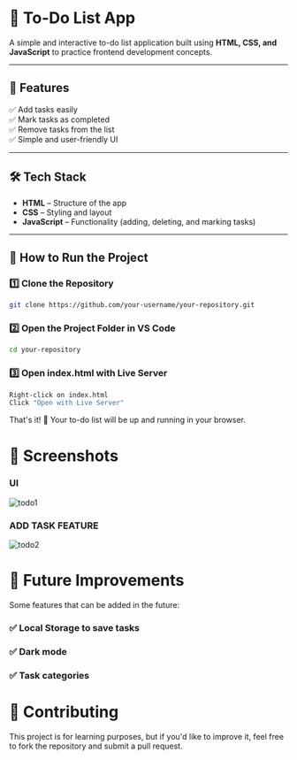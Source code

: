 # 📌 To-Do List App  

A simple and interactive to-do list application built using **HTML, CSS, and JavaScript** to practice frontend development concepts.  

---

## 📌 Features  

✅ Add tasks easily  
✅ Mark tasks as completed  
✅ Remove tasks from the list  
✅ Simple and user-friendly UI  

---

## 🛠️ Tech Stack  

- **HTML** – Structure of the app  
- **CSS** – Styling and layout  
- **JavaScript** – Functionality (adding, deleting, and marking tasks)  

---

## 🚀 How to Run the Project  

### 1️⃣ Clone the Repository  
```sh
git clone https://github.com/your-username/your-repository.git
```

### 2️⃣ Open the Project Folder in VS Code
```sh
cd your-repository
```
### 3️⃣ Open index.html with Live Server
```sh
Right-click on index.html
Click "Open with Live Server"
```
That's it! 🎉 Your to-do list will be up and running in your browser.

# 📸 Screenshots 

### UI
![todo1](https://github.com/user-attachments/assets/722c0791-bdad-45cd-8306-d84eee8d5385)

### ADD TASK FEATURE
![todo2](https://github.com/user-attachments/assets/3a0f4217-af6f-45b5-9267-bda00e1e41fa)

# 📌 Future Improvements 
Some features that can be added in the future:

### ✅ Local Storage to save tasks
### ✅ Dark mode
### ✅ Task categories

# 📩 Contributing
This project is for learning purposes, but if you'd like to improve it, feel free to fork the repository and submit a pull request.

